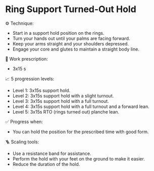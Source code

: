 # Ring Support Turned-Out Hold

⚙️ Technique:

- Start in a support hold position on the rings.
- Turn your hands out until your palms are facing forward.
- Keep your arms straight and your shoulders depressed.
- Engage your core and glutes to maintain a straight body line.

🎯 Work prescription:

- 3x15 s

📈 5 progression levels:

- Level 1: 3x15s support hold.
- Level 2: 3x15s support hold with a slight turnout.
- Level 3: 3x15s support hold with a full turnout.
- Level 4: 3x15s support hold with a full turnout and a forward lean.
- Level 5: 3x15s RTO (rings turned out) planche lean.

✅ Progress when:

- You can hold the position for the prescribed time with good form.

🪜 Scaling tools:

- Use a resistance band for assistance.
- Perform the hold with your feet on the ground to make it easier.
- Reduce the duration of the hold.
